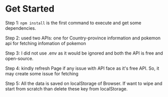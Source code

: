 # Get Started 

Step 1: `npm install` is the first command to execute and get some dependencies.

Step 2: used two APIs: one for Country-province information and pokemon api for fetching infomation of pokemon

Step 3: I did not use .env as it would be ignored and both the API is free and open-source.

Step 4: kindly refresh Page if any issue with API face as it's free API. So, it may create some issue for fetching

Step 5: All the data is saved on localStorage of Browser. If want to wipe and start from scratch than delete these
    key from localStorage.
